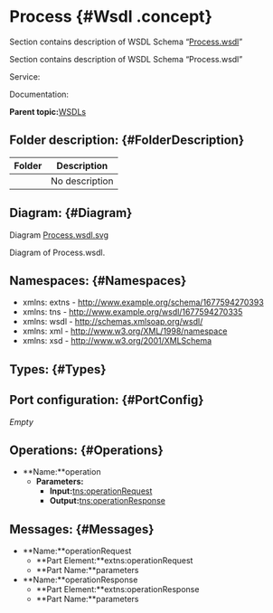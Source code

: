 # Process {#Wsdl .concept}

Section contains description of WSDL Schema “[Process.wsdl](Process.wsdl)”

Section contains description of WSDL Schema “Process.wsdl”

Service:

Documentation:

**Parent topic:**[WSDLs](../../../projects/HelloWorld/common/wsdl.md)

## Folder description: {#FolderDescription}

|Folder|Description|
|------|-----------|
| |No description|

## Diagram: {#Diagram}

Diagram [Process.wsdl.svg](C_/MakeDoc/cfg/storage/default/1694595777605/dita/projects/HelloWorld/Service_Descriptors/Process.wsdl.svg)

Diagram of Process.wsdl.

## Namespaces: {#Namespaces}

-   xmlns: extns - http://www.example.org/schema/1677594270393
-   xmlns: tns - http://www.example.org/wsdl/1677594270335
-   xmlns: wsdl - http://schemas.xmlsoap.org/wsdl/
-   xmlns: xml - http://www.w3.org/XML/1998/namespace
-   xmlns: xsd - http://www.w3.org/2001/XMLSchema

## Types: {#Types}

## Port configuration: {#PortConfig}

*Empty*

## Operations: {#Operations}

-   **Name:**operation
    -   **Parameters:**
        -   **Input:**[tns:operationRequest](#Messages)
        -   **Output:**[tns:operationResponse](#Messages)

## Messages: {#Messages}

-   **Name:**operationRequest
    -   **Part Element:**extns:operationRequest
    -   **Part Name:**parameters
-   **Name:**operationResponse
    -   **Part Element:**extns:operationResponse
    -   **Part Name:**parameters

